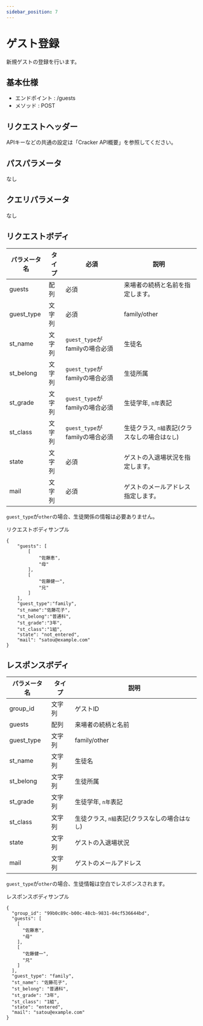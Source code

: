 ```yaml
---
sidebar_position: 7
---
```


# ゲスト登録
新規ゲストの登録を行います。

## 基本仕様
- エンドポイント : /guests
- メソッド : POST

## リクエストヘッダー
APIキーなどの共通の設定は「Cracker API概要」を参照してください。

## パスパラメータ
なし

## クエリパラメータ
なし

## リクエストボディ

|パラメータ名|タイプ|必須|説明|
|----|----|----|----|
|guests|配列|必須|来場者の続柄と名前を指定します。|
|guest_type|文字列|必須|family/other|
|st_name|文字列|`guest_type`がfamilyの場合必須|生徒名|
|st_belong|文字列|`guest_type`がfamilyの場合必須|生徒所属|
|st_grade|文字列|`guest_type`がfamilyの場合必須|生徒学年, `n年`表記|
|st_class|文字列|`guest_type`がfamilyの場合必須|生徒クラス, `n組`表記(クラスなしの場合は`なし`)|
|state|文字列|必須|ゲストの入退場状況を指定します。|
|mail|文字列|必須|ゲストのメールアドレス指定します。|

`guest_type`が`other`の場合、生徒関係の情報は必要ありません。

リクエストボディサンプル
```
{
    "guests": [
        [
            "佐藤恵",
            "母"
        ],
        [
            "佐藤健一",
            "兄"
        ]
    ],
    "guest_type":"family",
    "st_name":"佐藤花子",
    "st_belong":"普通科",
    "st_grade":"3年",
    "st_class":"1組",
    "state": "not_entered",
    "mail": "satou@example.com"
}
```

## レスポンスボディ

|パラメータ名|タイプ|説明|
|----|----|----|
|group_id|文字列|ゲストID|
|guests|配列|来場者の続柄と名前|
|guest_type|文字列|family/other|
|st_name|文字列|生徒名|
|st_belong|文字列|生徒所属|
|st_grade|文字列|生徒学年, `n年`表記|
|st_class|文字列|生徒クラス, `n組`表記(クラスなしの場合は`なし`)|
|state|文字列|ゲストの入退場状況|
|mail|文字列|ゲストのメールアドレス|

`guest_type`が`other`の場合、生徒情報は空白でレスポンスされます。

レスポンスボディサンプル
```
{
  "group_id": "99b0c89c-b00c-48cb-9831-04cf536644bd",
  "guests": [
    [
      "佐藤恵",
      "母"
    ],
    [
      "佐藤健一",
      "兄"
    ]
  ],
  "guest_type": "family",
  "st_name": "佐藤花子",
  "st_belong": "普通科",
  "st_grade": "3年",
  "st_class": "1組",
  "state": "entered",
  "mail": "satou@example.com"
}
```
